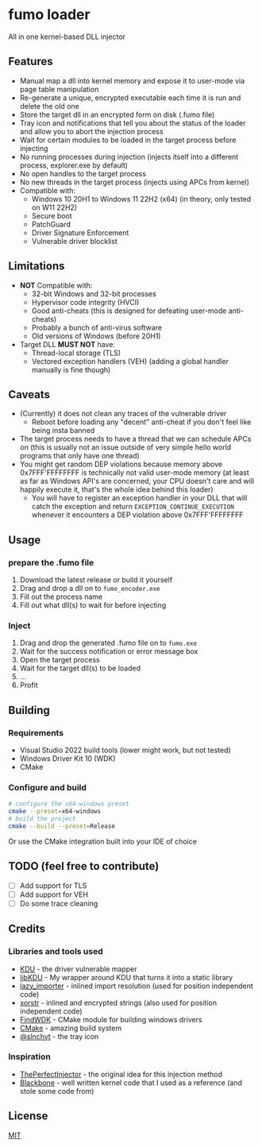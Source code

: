 # fumo loader

All in one kernel-based DLL injector

## Features

- Manual map a dll into kernel memory and expose it to user-mode via page table manipulation
- Re-generate a unique, encrypted executable each time it is run and delete the old one
- Store the target dll in an encrypted form on disk (.fumo file)
- Tray icon and notifications that tell you about the status of the loader and allow you to abort the injection process
- Wait for certain modules to be loaded in the target process before injecting
- No running processes during injection (injects itself into a different process, explorer.exe by default)
- No open handles to the target process
- No new threads in the target process (injects using APCs from kernel)
- Compatible with:
  - Windows 10 20H1 to Windows 11 22H2 (x64) (in theory, only tested on W11 22H2)
  - Secure boot
  - PatchGuard
  - Driver Signature Enforcement
  - Vulnerable driver blocklist

## Limitations

- **NOT** Compatible with:
  - 32-bit Windows and 32-bit processes
  - Hypervisor code integrity (HVCI)
  - Good anti-cheats (this is designed for defeating user-mode anti-cheats)
  - Probably a bunch of anti-virus software
  - Old versions of Windows (before 20H1)
- Target DLL **MUST NOT** have:
  - Thread-local storage (TLS)
  - Vectored exception handlers (VEH) (adding a global handler manually is fine though)

## Caveats

- (Currently) it does not clean any traces of the vulnerable driver
  - Reboot before loading any "decent" anti-cheat if you don't feel like being insta banned
- The target process needs to have a thread that we can schedule APCs on (this is usually not an issue outside of very simple hello world programs that only have one thread)
- You might get random DEP violations because memory above 0x7FFF'FFFFFFFF is technically not valid user-mode memory (at least as far as Windows API's are concerned, your CPU doesn't care and will happily execute it, that's the whole idea behind this loader)
  - You will have to register an exception handler in your DLL that will catch the exception and return `EXCEPTION_CONTINUE_EXECUTION` whenever it encounters a DEP violation above 0x7FFF'FFFFFFFF

## Usage

### prepare the .fumo file

1. Download the latest release or build it yourself
2. Drag and drop a dll on to `fumo_encoder.exe`
  1. Fill out the process name
  2. Fill out what dll(s) to wait for before injecting

### Inject

1. Drag and drop the generated .fumo file on to `fumo.exe`
2. Wait for the success notification or error message box
3. Open the target process
4. Wait for the target dll(s) to be loaded
5. ...
6. Profit

## Building

### Requirements

- Visual Studio 2022 build tools (lower might work, but not tested)
- Windows Driver Kit 10 (WDK)
- CMake

### Configure and build

```sh
# configure the x64-windows preset
cmake --preset=x64-windows
# build the project
cmake --build --preset=Release
```

Or use the CMake integration built into your IDE of choice

## TODO (feel free to contribute)

- [ ] Add support for TLS
- [ ] Add support for VEH
- [ ] Do some trace cleaning

## Credits

### Libraries and tools used

- [KDU](https://github.com/hfiref0x/KDU) - the driver vulnerable mapper
- [libKDU](https://github.com/dumbasPL/libKDU) - My wrapper around KDU that turns it into a static library
- [lazy_importer](https://github.com/JustasMasiulis/lazy_importer) - inlined import resolution (used for position independent code)
- [xorstr](https://github.com/JustasMasiulis/xorstr) - inlined and encrypted strings (also used for position independent code)
- [FindWDK](https://github.com/SergiusTheBest/FindWDK) - CMake module for building windows drivers
- [CMake](https://cmake.org/) - amazing build system
- [@slnchyt](https://www.pixiv.net/en/artworks/35678304) - the tray icon

### Inspiration

- [ThePerfectInjector](https://github.com/can1357/ThePerfectInjector) - the original idea for this injection method
- [Blackbone](https://github.com/DarthTon/Blackbone) - well written kernel code that I used as a reference (and stole some code from)

## License

[MIT](LICENSE)
